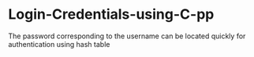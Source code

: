 # Login-Credentials-using-C-pp
The password corresponding to the username can be located quickly for authentication using hash table
